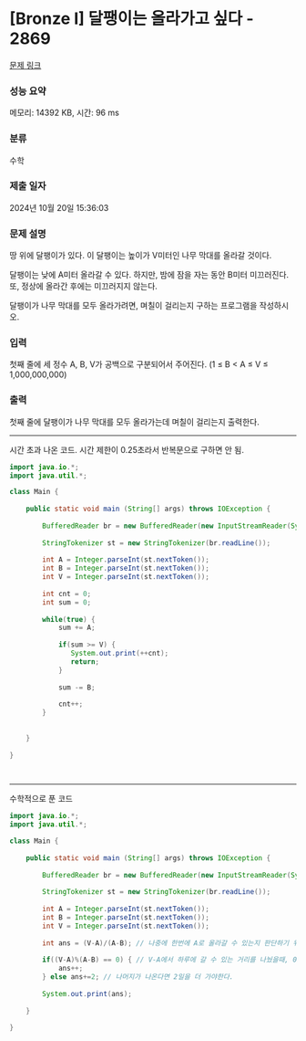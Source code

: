 # [Bronze I] 달팽이는 올라가고 싶다 - 2869 

[문제 링크](https://www.acmicpc.net/problem/2869) 

### 성능 요약

메모리: 14392 KB, 시간: 96 ms

### 분류

수학

### 제출 일자

2024년 10월 20일 15:36:03

### 문제 설명

<p>땅 위에 달팽이가 있다. 이 달팽이는 높이가 V미터인 나무 막대를 올라갈 것이다.</p>

<p>달팽이는 낮에 A미터 올라갈 수 있다. 하지만, 밤에 잠을 자는 동안 B미터 미끄러진다. 또, 정상에 올라간 후에는 미끄러지지 않는다.</p>

<p>달팽이가 나무 막대를 모두 올라가려면, 며칠이 걸리는지 구하는 프로그램을 작성하시오.</p>

### 입력 

 <p>첫째 줄에 세 정수 A, B, V가 공백으로 구분되어서 주어진다. (1 ≤ B < A ≤ V ≤ 1,000,000,000)</p>

### 출력 

 <p>첫째 줄에 달팽이가 나무 막대를 모두 올라가는데 며칠이 걸리는지 출력한다.</p>

---

시간 초과 나온 코드. 시간 제한이 0.25초라서 반복문으로 구하면 안 됨.
```java
import java.io.*;
import java.util.*;

class Main {
    
	public static void main (String[] args) throws IOException {
	 
	    BufferedReader br = new BufferedReader(new InputStreamReader(System.in));
	    
	    StringTokenizer st = new StringTokenizer(br.readLine());
	    
	    int A = Integer.parseInt(st.nextToken());
	    int B = Integer.parseInt(st.nextToken());
	    int V = Integer.parseInt(st.nextToken());
	    
	    int cnt = 0;
	    int sum = 0;
	    
	    while(true) {
	        sum += A;
	        
	        if(sum >= V) {
	           System.out.print(++cnt);
	           return;
	        }
	            
	        sum -= B;
	        
	        cnt++;
	    }
	    
 	    
	}
	    
}
	



```

---

수학적으로 푼 코드
```java
import java.io.*;
import java.util.*;

class Main {
    
	public static void main (String[] args) throws IOException {
	 
	    BufferedReader br = new BufferedReader(new InputStreamReader(System.in));
	    
	    StringTokenizer st = new StringTokenizer(br.readLine());
	    
	    int A = Integer.parseInt(st.nextToken());
	    int B = Integer.parseInt(st.nextToken());
	    int V = Integer.parseInt(st.nextToken());
	    
	    int ans = (V-A)/(A-B); // 나중에 한번에 A로 올라갈 수 있는지 판단하기 위해 목적지에서 A만큼 빼준다.
	    
	    if((V-A)%(A-B) == 0) { // V-A에서 하루에 갈 수 있는 거리를 나눴을때, 0이 나오면 하루만 더 A만큼 가면되니 하루를 더해준다.
	        ans++;
	    } else ans+=2; // 나머지가 나온다면 2일을 더 가야한다. 
	    
	    System.out.print(ans);
 	    
	}
	    
}

```
